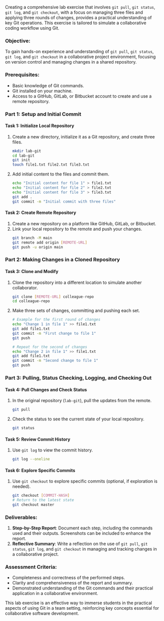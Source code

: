 Creating a comprehensive lab exercise that involves `git pull`, `git status`, `git log`, and `git checkout`, with a focus on managing three files and applying three rounds of changes, provides a practical understanding of key Git operations. This exercise is tailored to simulate a collaborative coding workflow using Git.

### Objective:
To gain hands-on experience and understanding of `git pull`, `git status`, `git log`, and `git checkout` in a collaborative project environment, focusing on version control and managing changes in a shared repository.

### Prerequisites:
- Basic knowledge of Git commands.
- Git installed on your machine.
- Access to a GitHub, GitLab, or Bitbucket account to create and use a remote repository.

### Part 1: Setup and Initial Commit

#### Task 1: Initialize Local Repository
1. Create a new directory, initialize it as a Git repository, and create three files.
   ```bash
   mkdir lab-git
   cd lab-git
   git init
   touch file1.txt file2.txt file3.txt
   ```

2. Add initial content to the files and commit them.
   ```bash
   echo "Initial content for file 1" > file1.txt
   echo "Initial content for file 2" > file2.txt
   echo "Initial content for file 3" > file3.txt
   git add .
   git commit -m "Initial commit with three files"
   ```

#### Task 2: Create Remote Repository
1. Create a new repository on a platform like GitHub, GitLab, or Bitbucket.
2. Link your local repository to the remote and push your changes.
   ```bash
   git branch -M main
   git remote add origin [REMOTE-URL]
   git push -u origin main
   ```

### Part 2: Making Changes in a Cloned Repository

#### Task 3: Clone and Modify
1. Clone the repository into a different location to simulate another collaborator.
   ```bash
   git clone [REMOTE-URL] colleague-repo
   cd colleague-repo
   ```

2. Make three sets of changes, committing and pushing each set.
   ```bash
   # Example for the first round of changes
   echo "Change 1 in file 1" >> file1.txt
   git add file1.txt
   git commit -m "First change to file 1"
   git push

   # Repeat for the second of changes
   echo "Change 2 in file 1" >> file1.txt
   git add file1.txt
   git commit -m "Second change to file 1"
   git push
   ```

### Part 3: Pulling, Status Checking, Logging, and Checking Out

#### Task 4: Pull Changes and Check Status
1. In the original repository (`lab-git`), pull the updates from the remote.
   ```bash
   git pull
   ```

2. Check the status to see the current state of your local repository.
   ```bash
   git status
   ```

#### Task 5: Review Commit History
1. Use `git log` to view the commit history.
   ```bash
   git log --oneline
   ```

#### Task 6: Explore Specific Commits
1. Use `git checkout` to explore specific commits (optional, if exploration is needed).
   ```bash
   git checkout [COMMIT-HASH]
   # Return to the latest state
   git checkout master
   ```

### Deliverables:
1. **Step-by-Step Report**: Document each step, including the commands used and their outputs. Screenshots can be included to enhance the report.
2. **Reflective Summary**: Write a reflection on the use of `git pull`, `git status`, `git log`, and `git checkout` in managing and tracking changes in a collaborative project.

### Assessment Criteria:
- Completeness and correctness of the performed steps.
- Clarity and comprehensiveness of the report and summary.
- Demonstrated understanding of the Git commands and their practical application in a collaborative environment.

This lab exercise is an effective way to immerse students in the practical aspects of using Git in a team setting, reinforcing key concepts essential for collaborative software development.